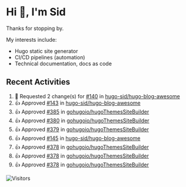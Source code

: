 # Hi 👋, I'm Sid

Thanks for stopping by. 

My interests include:
- Hugo static site generator
- CI/CD pipelines (automation)
- Technical documentation, docs as code

## Recent Activities

<!--RECENT_ACTIVITY:start-->
1. 🔴 Requested 2 change(s) for [#140](https://github.com/hugo-sid/hugo-blog-awesome/pull/140#pullrequestreview-1761252118) in [hugo-sid/hugo-blog-awesome](https://github.com/hugo-sid/hugo-blog-awesome)<br>
2. 👍 Approved [#143](https://github.com/hugo-sid/hugo-blog-awesome/pull/143#pullrequestreview-1761251422) in [hugo-sid/hugo-blog-awesome](https://github.com/hugo-sid/hugo-blog-awesome)<br>
3. 👍 Approved [#385](https://github.com/gohugoio/hugoThemesSiteBuilder/pull/385#pullrequestreview-1754169916) in [gohugoio/hugoThemesSiteBuilder](https://github.com/gohugoio/hugoThemesSiteBuilder)<br>
4. 👍 Approved [#380](https://github.com/gohugoio/hugoThemesSiteBuilder/pull/380#pullrequestreview-1749237091) in [gohugoio/hugoThemesSiteBuilder](https://github.com/gohugoio/hugoThemesSiteBuilder)<br>
5. 👍 Approved [#379](https://github.com/gohugoio/hugoThemesSiteBuilder/pull/379#pullrequestreview-1749236969) in [gohugoio/hugoThemesSiteBuilder](https://github.com/gohugoio/hugoThemesSiteBuilder)<br>
6. 👍 Approved [#145](https://github.com/hugo-sid/hugo-blog-awesome/pull/145#pullrequestreview-1736808128) in [hugo-sid/hugo-blog-awesome](https://github.com/hugo-sid/hugo-blog-awesome)<br>
7. 👍 Approved [#378](https://github.com/gohugoio/hugoThemesSiteBuilder/pull/378#pullrequestreview-1726020284) in [gohugoio/hugoThemesSiteBuilder](https://github.com/gohugoio/hugoThemesSiteBuilder)<br>
8. 👍 Approved [#378](https://github.com/gohugoio/hugoThemesSiteBuilder/pull/378#pullrequestreview-1726020284) in [gohugoio/hugoThemesSiteBuilder](https://github.com/gohugoio/hugoThemesSiteBuilder)<br>
9. 👍 Approved [#378](https://github.com/gohugoio/hugoThemesSiteBuilder/pull/378#pullrequestreview-1726020284) in [gohugoio/hugoThemesSiteBuilder](https://github.com/gohugoio/hugoThemesSiteBuilder)<br>
<!--RECENT_ACTIVITY:end-->

![Visitors](https://api.visitorbadge.io/api/visitors?path=https%3A%2F%2Fgithub.com%2Fhugo-sid%2Fhugo-sid&countColor=%2337d67a&style=flat&labelStyle=upper)
